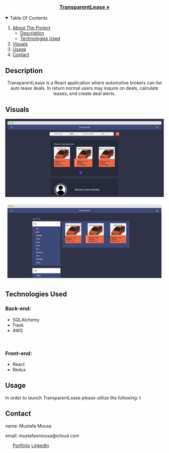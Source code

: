 <p align="center">
<h3 align="center"><a href="https://transparentlease.herokuapp.com/">TransparentLease »</a></h3>
</p>

<details open="open">
 <summary>Table Of Contents</summary>
 <ol>
  <li>
   <a href="#test">About The Project</a>
   <ul>
    <li><a href="#description">Description</a></li>
    <li><a href="#technologies-used">Technologies Used</a></li>
   </ul>
  </li>
  <li><a href="#visuals">Visuals</a></li>
  <li><a href="#usage">Usage</a></li>
  <li><a href="#contact">Contact</a></li>
 </ol>
</details>
     
## Description

<p align="center">TransparentLease is a React application where automotive brokers can list auto lease deals. In return normal users may inquire on deals, calculate leases, and create deal alerts. </p>

## Visuals

[![Product Name Screen Shot][home-page-screenshot]](https://transparentlease.herokuapp.com/)

[![Product Name Screen Shot][locate-screenshot]](https://transparentlease.herokuapp.com/)

## Technologies Used

<p>
 <h3>Back-end:</h3>
 <ul>
 <li>SQLAlchemy</li>
 <li>Flask</li>
 <li>AWS</li>
 </ul>
 <br/>
 <h3>Front-end:</h3>
 <ul>
 <li>React</li>
 <li>Redux</li>
 </ul>
</p>

## Usage
In order to launch TransparentLease please utilize the following:
t

## Contact

<p>name: Mustafa Mousa</p>
<p>email: mustafaomousa@icloud.com</p>
<ul>
 <a href="http://mustafaomousa.github.io/">Portfolio</a>
 <a href="https://www.linkedin.com/in/mustafa-mousa-8b8053157/">LinkedIn</a>
</ul>




[home-page-screenshot]: images/home-page-screenshot.png
[locate-screenshot]: images/locate-screenshot.png
